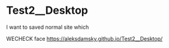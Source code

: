 # Test2__Desktop
I want to saved normal site which 

WECHECK face  https://aleksdamsky.github.io/Test2__Desktop/
